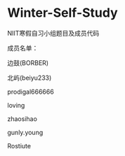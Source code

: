 # Winter-Self-Study
NIIT寒假自习小组题目及成员代码

成员名单：

边鼓(BORBER)

北屿(beiyu233)

prodigal666666

loving

zhaosihao

gunly.young

Rostiute